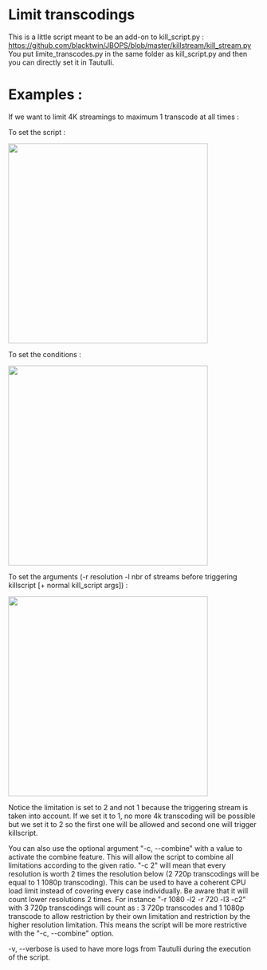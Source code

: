 # Limit transcodings
This is a little script meant to be an add-on to kill_script.py : https://github.com/blacktwin/JBOPS/blob/master/killstream/kill_stream.py
You put limite_transcodes.py in the same folder as kill_script.py and then you can directly set it in Tautulli.

# Examples :
If we want to limit 4K streamings to maximum 1 transcode at all times :

To set the script :


<img src="https://res.cloudinary.com/dmkxca49o/image/upload/c_pad,b_auto:predominant,fl_preserve_transparency/v1705765270/Capture_d_écran_2024-01-20_à_16.39.24_tlljvg.jpg" width="400" height="400">

To set the conditions :

<img src="https://res.cloudinary.com/dmkxca49o/image/upload/v1705766284/Capture_d_%C3%A9cran_2024-01-20_%C3%A0_16.57.40_bzrtrw.png" width="400" height="400">

To set the arguments (-r resolution -l nbr of streams before triggering killscript [+ normal kill_script args])  :

<img src="https://res.cloudinary.com/dmkxca49o/image/upload/v1705766544/Capture_d_%C3%A9cran_2024-01-20_%C3%A0_17.02.07_fskkqb.png" width="400" height="400">

Notice the limitation is set to 2 and not 1 because the triggering stream is taken into account. If we set it to 1, no more 4k transcoding will be possible but we set it to 2 so the first one will be allowed and second one will trigger killscript.

You can also use the optional argument "-c, --combine" with a value to activate the combine feature. This will allow the script to combine all limitations according to the given ratio. "-c 2" will mean that every resolution is worth 2 times the resolution below (2 720p transcodings will be equal to 1 1080p transcoding). This can be used to have a coherent CPU load limit instead of covering every case individually. 
Be aware that it will count lower resolutions 2 times. For instance "-r 1080 -l2 -r 720 -l3 -c2" with 3 720p transcodings will count as : 3 720p transcodes and 1 1080p transcode to allow restriction by their own limitation and restriction by the higher resolution limitation. This means the script will be more restrictive with the "-c, --combine" option.

-v, --verbose is used to have more logs from Tautulli during the execution of the script.
